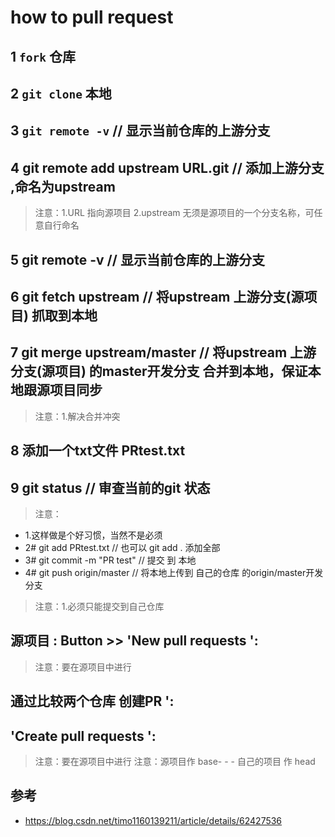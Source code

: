 # how to pull request

## 1 `fork` 仓库

## 2 `git clone` 本地

## 3 `git remote -v`        // 显示当前仓库的上游分支

## 4 git remote add upstream URL.git       //  添加上游分支 ,命名为upstream
>注意：1.URL 指向源项目       2.upstream 无须是源项目的一个分支名称，可任意自行命名

## 5 git remote -v        // 显示当前仓库的上游分支

## 6 git fetch upstream       // 将upstream 上游分支(源项目)    抓取到本地

## 7 git merge upstream/master       // 将upstream 上游分支(源项目)  的master开发分支  合并到本地，保证本地跟源项目同步
> 注意：1.解决合并冲突

## 8 添加一个txt文件 PRtest.txt

## 9 git status   //   审查当前的git 状态
>注意：

- 1.这样做是个好习惯，当然不是必须
- 2# git add PRtest.txt  //   也可以  git add . 添加全部
- 3# git commit -m "PR test"  //   提交 到 本地
- 4# git push origin/master  //   将本地上传到 自己的仓库  的origin/master开发分支  
>注意：1.必须只能提交到自己仓库


##  源项目 : Button >>  'New pull requests ': 
> 注意：要在源项目中进行

## 通过比较两个仓库 创建PR ': 

##  'Create pull requests ': 
> 注意：要在源项目中进行
> 注意：源项目作 base- - - 自己的项目 作 head

## 参考
- https://blog.csdn.net/timo1160139211/article/details/62427536
